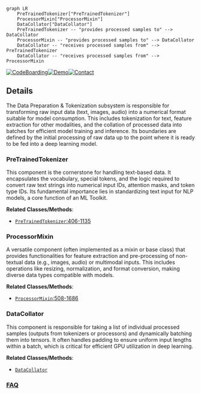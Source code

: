 ```mermaid
graph LR
    PreTrainedTokenizer["PreTrainedTokenizer"]
    ProcessorMixin["ProcessorMixin"]
    DataCollator["DataCollator"]
    PreTrainedTokenizer -- "provides processed samples to" --> DataCollator
    ProcessorMixin -- "provides processed samples to" --> DataCollator
    DataCollator -- "receives processed samples from" --> PreTrainedTokenizer
    DataCollator -- "receives processed samples from" --> ProcessorMixin
```

[![CodeBoarding](https://img.shields.io/badge/Generated%20by-CodeBoarding-9cf?style=flat-square)](https://github.com/CodeBoarding/CodeBoarding)[![Demo](https://img.shields.io/badge/Try%20our-Demo-blue?style=flat-square)](https://www.codeboarding.org/demo)[![Contact](https://img.shields.io/badge/Contact%20us%20-%20contact@codeboarding.org-lightgrey?style=flat-square)](mailto:contact@codeboarding.org)

## Details

The Data Preparation & Tokenization subsystem is responsible for transforming raw input data (text, images, audio) into a numerical format suitable for model consumption. This includes tokenization for text, feature extraction for other modalities, and the collation of processed data into batches for efficient model training and inference. Its boundaries are defined by the initial processing of raw data up to the point where it is ready to be fed into a deep learning model.

### PreTrainedTokenizer
This component is the cornerstone for handling text-based data. It encapsulates the vocabulary, special tokens, and the logic required to convert raw text strings into numerical input IDs, attention masks, and token type IDs. Its fundamental importance lies in standardizing text input for NLP models, a core function of an ML Toolkit.


**Related Classes/Methods**:

- <a href="https://github.com/huggingface/transformers/blob/main/src/transformers/tokenization_utils.py#L406-L1135" target="_blank" rel="noopener noreferrer">`PreTrainedTokenizer`:406-1135</a>


### ProcessorMixin
A versatile component (often implemented as a mixin or base class) that provides functionalities for feature extraction and pre-processing of non-textual data (e.g., images, audio) or multimodal inputs. This includes operations like resizing, normalization, and format conversion, making diverse data types compatible with models.


**Related Classes/Methods**:

- <a href="https://github.com/huggingface/transformers/blob/main/src/transformers/processing_utils.py#L508-L1686" target="_blank" rel="noopener noreferrer">`ProcessorMixin`:508-1686</a>


### DataCollator
This component is responsible for taking a list of individual processed samples (outputs from tokenizers or processors) and dynamically batching them into tensors. It often handles padding to ensure uniform input lengths within a batch, which is critical for efficient GPU utilization in deep learning.


**Related Classes/Methods**:

- <a href="https://github.com/huggingface/transformers/blob/main/src/transformers/data/data_collator.py" target="_blank" rel="noopener noreferrer">`DataCollator`</a>




### [FAQ](https://github.com/CodeBoarding/GeneratedOnBoardings/tree/main?tab=readme-ov-file#faq)
